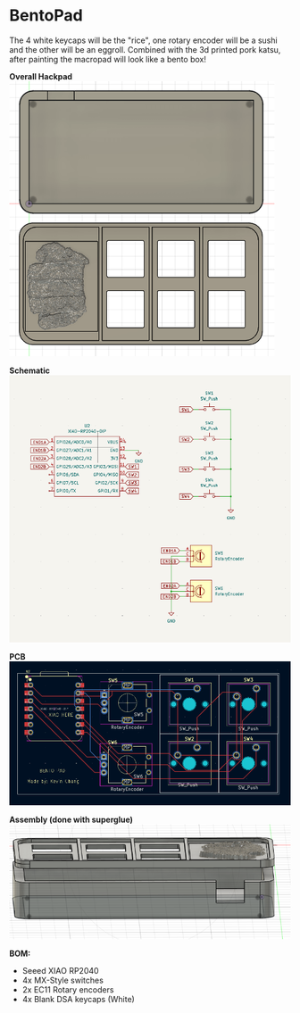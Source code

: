 # BentoPad

The 4 white keycaps will be the "rice", one rotary encoder will be a sushi and the other will be an
eggroll. Combined with the 3d printed pork katsu, after painting the macropad will look like a bento box!

**Overall Hackpad**  
![Overall Bentopad](image.png)

**Schematic**  
![BentoPad Schematic](image-2.png)

**PCB**  
![BentoPad PCB](image-3.png)

**Assembly (done with superglue)**  
![BentoPad Assembly](image-1.png)

**BOM:**  
- Seeed XIAO RP2040
- 4x MX-Style switches
- 2x EC11 Rotary encoders
- 4x Blank DSA keycaps (White)